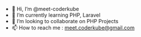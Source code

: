 - 👋 Hi, I’m @meet-coderkube
- 🌱 I’m currently learning PHP, Laravel
- 💞️ I’m looking to collaborate on PHP Projects
- 📫 How to reach me : meet.coderkube@gmail.com

<!---
meet-coderkube/meet-coderkube is a ✨ special ✨ repository because its `README.md` (this file) appears on your GitHub profile.
You can click the Preview link to take a look at your changes.
--->
